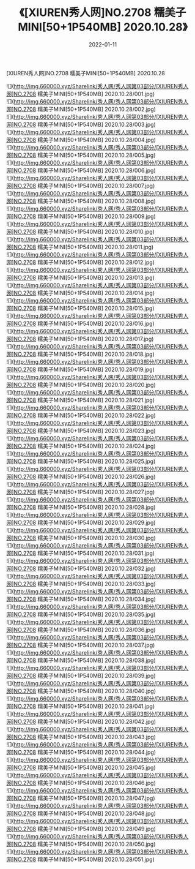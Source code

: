﻿---
layout: post
title:  《[XIUREN秀人网]NO.2708 糯美子MINI[50+1P540MB] 2020.10.28》
date:   2022-01-11
img: http://img.660000.xyz/Sharelink/秀人网/秀人网第03部分/[XIUREN秀人网]NO.2708 糯美子MINI[50+1P540MB] 2020.10.28/000.jpg
categories: [美女, 清纯, 唯美]
---

[XIUREN秀人网]NO.2708 糯美子MINI[50+1P540MB] 2020.10.28

 ![](http://img.660000.xyz/Sharelink/秀人网/秀人网第03部分/[XIUREN秀人网]NO.2708 糯美子MINI[50+1P540MB] 2020.10.28/001.jpg) <br>![](http://img.660000.xyz/Sharelink/秀人网/秀人网第03部分/[XIUREN秀人网]NO.2708 糯美子MINI[50+1P540MB] 2020.10.28/002.jpg) <br>![](http://img.660000.xyz/Sharelink/秀人网/秀人网第03部分/[XIUREN秀人网]NO.2708 糯美子MINI[50+1P540MB] 2020.10.28/003.jpg) <br>![](http://img.660000.xyz/Sharelink/秀人网/秀人网第03部分/[XIUREN秀人网]NO.2708 糯美子MINI[50+1P540MB] 2020.10.28/004.jpg) <br>![](http://img.660000.xyz/Sharelink/秀人网/秀人网第03部分/[XIUREN秀人网]NO.2708 糯美子MINI[50+1P540MB] 2020.10.28/005.jpg) <br>![](http://img.660000.xyz/Sharelink/秀人网/秀人网第03部分/[XIUREN秀人网]NO.2708 糯美子MINI[50+1P540MB] 2020.10.28/006.jpg) <br>![](http://img.660000.xyz/Sharelink/秀人网/秀人网第03部分/[XIUREN秀人网]NO.2708 糯美子MINI[50+1P540MB] 2020.10.28/007.jpg) <br>![](http://img.660000.xyz/Sharelink/秀人网/秀人网第03部分/[XIUREN秀人网]NO.2708 糯美子MINI[50+1P540MB] 2020.10.28/008.jpg) <br>![](http://img.660000.xyz/Sharelink/秀人网/秀人网第03部分/[XIUREN秀人网]NO.2708 糯美子MINI[50+1P540MB] 2020.10.28/009.jpg) <br>![](http://img.660000.xyz/Sharelink/秀人网/秀人网第03部分/[XIUREN秀人网]NO.2708 糯美子MINI[50+1P540MB] 2020.10.28/010.jpg) <br>![](http://img.660000.xyz/Sharelink/秀人网/秀人网第03部分/[XIUREN秀人网]NO.2708 糯美子MINI[50+1P540MB] 2020.10.28/011.jpg) <br>![](http://img.660000.xyz/Sharelink/秀人网/秀人网第03部分/[XIUREN秀人网]NO.2708 糯美子MINI[50+1P540MB] 2020.10.28/012.jpg) <br>![](http://img.660000.xyz/Sharelink/秀人网/秀人网第03部分/[XIUREN秀人网]NO.2708 糯美子MINI[50+1P540MB] 2020.10.28/013.jpg) <br>![](http://img.660000.xyz/Sharelink/秀人网/秀人网第03部分/[XIUREN秀人网]NO.2708 糯美子MINI[50+1P540MB] 2020.10.28/014.jpg) <br>![](http://img.660000.xyz/Sharelink/秀人网/秀人网第03部分/[XIUREN秀人网]NO.2708 糯美子MINI[50+1P540MB] 2020.10.28/015.jpg) <br>![](http://img.660000.xyz/Sharelink/秀人网/秀人网第03部分/[XIUREN秀人网]NO.2708 糯美子MINI[50+1P540MB] 2020.10.28/016.jpg) <br>![](http://img.660000.xyz/Sharelink/秀人网/秀人网第03部分/[XIUREN秀人网]NO.2708 糯美子MINI[50+1P540MB] 2020.10.28/017.jpg) <br>![](http://img.660000.xyz/Sharelink/秀人网/秀人网第03部分/[XIUREN秀人网]NO.2708 糯美子MINI[50+1P540MB] 2020.10.28/018.jpg) <br>![](http://img.660000.xyz/Sharelink/秀人网/秀人网第03部分/[XIUREN秀人网]NO.2708 糯美子MINI[50+1P540MB] 2020.10.28/019.jpg) <br>![](http://img.660000.xyz/Sharelink/秀人网/秀人网第03部分/[XIUREN秀人网]NO.2708 糯美子MINI[50+1P540MB] 2020.10.28/020.jpg) <br>![](http://img.660000.xyz/Sharelink/秀人网/秀人网第03部分/[XIUREN秀人网]NO.2708 糯美子MINI[50+1P540MB] 2020.10.28/021.jpg) <br>![](http://img.660000.xyz/Sharelink/秀人网/秀人网第03部分/[XIUREN秀人网]NO.2708 糯美子MINI[50+1P540MB] 2020.10.28/022.jpg) <br>![](http://img.660000.xyz/Sharelink/秀人网/秀人网第03部分/[XIUREN秀人网]NO.2708 糯美子MINI[50+1P540MB] 2020.10.28/023.jpg) <br>![](http://img.660000.xyz/Sharelink/秀人网/秀人网第03部分/[XIUREN秀人网]NO.2708 糯美子MINI[50+1P540MB] 2020.10.28/024.jpg) <br>![](http://img.660000.xyz/Sharelink/秀人网/秀人网第03部分/[XIUREN秀人网]NO.2708 糯美子MINI[50+1P540MB] 2020.10.28/025.jpg) <br>![](http://img.660000.xyz/Sharelink/秀人网/秀人网第03部分/[XIUREN秀人网]NO.2708 糯美子MINI[50+1P540MB] 2020.10.28/026.jpg) <br>![](http://img.660000.xyz/Sharelink/秀人网/秀人网第03部分/[XIUREN秀人网]NO.2708 糯美子MINI[50+1P540MB] 2020.10.28/027.jpg) <br>![](http://img.660000.xyz/Sharelink/秀人网/秀人网第03部分/[XIUREN秀人网]NO.2708 糯美子MINI[50+1P540MB] 2020.10.28/028.jpg) <br>![](http://img.660000.xyz/Sharelink/秀人网/秀人网第03部分/[XIUREN秀人网]NO.2708 糯美子MINI[50+1P540MB] 2020.10.28/029.jpg) <br>![](http://img.660000.xyz/Sharelink/秀人网/秀人网第03部分/[XIUREN秀人网]NO.2708 糯美子MINI[50+1P540MB] 2020.10.28/030.jpg) <br>![](http://img.660000.xyz/Sharelink/秀人网/秀人网第03部分/[XIUREN秀人网]NO.2708 糯美子MINI[50+1P540MB] 2020.10.28/031.jpg) <br>![](http://img.660000.xyz/Sharelink/秀人网/秀人网第03部分/[XIUREN秀人网]NO.2708 糯美子MINI[50+1P540MB] 2020.10.28/032.jpg) <br>![](http://img.660000.xyz/Sharelink/秀人网/秀人网第03部分/[XIUREN秀人网]NO.2708 糯美子MINI[50+1P540MB] 2020.10.28/033.jpg) <br>![](http://img.660000.xyz/Sharelink/秀人网/秀人网第03部分/[XIUREN秀人网]NO.2708 糯美子MINI[50+1P540MB] 2020.10.28/034.jpg) <br>![](http://img.660000.xyz/Sharelink/秀人网/秀人网第03部分/[XIUREN秀人网]NO.2708 糯美子MINI[50+1P540MB] 2020.10.28/035.jpg) <br>![](http://img.660000.xyz/Sharelink/秀人网/秀人网第03部分/[XIUREN秀人网]NO.2708 糯美子MINI[50+1P540MB] 2020.10.28/036.jpg) <br>![](http://img.660000.xyz/Sharelink/秀人网/秀人网第03部分/[XIUREN秀人网]NO.2708 糯美子MINI[50+1P540MB] 2020.10.28/037.jpg) <br>![](http://img.660000.xyz/Sharelink/秀人网/秀人网第03部分/[XIUREN秀人网]NO.2708 糯美子MINI[50+1P540MB] 2020.10.28/038.jpg) <br>![](http://img.660000.xyz/Sharelink/秀人网/秀人网第03部分/[XIUREN秀人网]NO.2708 糯美子MINI[50+1P540MB] 2020.10.28/039.jpg) <br>![](http://img.660000.xyz/Sharelink/秀人网/秀人网第03部分/[XIUREN秀人网]NO.2708 糯美子MINI[50+1P540MB] 2020.10.28/040.jpg) <br>![](http://img.660000.xyz/Sharelink/秀人网/秀人网第03部分/[XIUREN秀人网]NO.2708 糯美子MINI[50+1P540MB] 2020.10.28/041.jpg) <br>![](http://img.660000.xyz/Sharelink/秀人网/秀人网第03部分/[XIUREN秀人网]NO.2708 糯美子MINI[50+1P540MB] 2020.10.28/042.jpg) <br>![](http://img.660000.xyz/Sharelink/秀人网/秀人网第03部分/[XIUREN秀人网]NO.2708 糯美子MINI[50+1P540MB] 2020.10.28/043.jpg) <br>![](http://img.660000.xyz/Sharelink/秀人网/秀人网第03部分/[XIUREN秀人网]NO.2708 糯美子MINI[50+1P540MB] 2020.10.28/044.jpg) <br>![](http://img.660000.xyz/Sharelink/秀人网/秀人网第03部分/[XIUREN秀人网]NO.2708 糯美子MINI[50+1P540MB] 2020.10.28/045.jpg) <br>![](http://img.660000.xyz/Sharelink/秀人网/秀人网第03部分/[XIUREN秀人网]NO.2708 糯美子MINI[50+1P540MB] 2020.10.28/046.jpg) <br>![](http://img.660000.xyz/Sharelink/秀人网/秀人网第03部分/[XIUREN秀人网]NO.2708 糯美子MINI[50+1P540MB] 2020.10.28/047.jpg) <br>![](http://img.660000.xyz/Sharelink/秀人网/秀人网第03部分/[XIUREN秀人网]NO.2708 糯美子MINI[50+1P540MB] 2020.10.28/048.jpg) <br>![](http://img.660000.xyz/Sharelink/秀人网/秀人网第03部分/[XIUREN秀人网]NO.2708 糯美子MINI[50+1P540MB] 2020.10.28/049.jpg) <br>![](http://img.660000.xyz/Sharelink/秀人网/秀人网第03部分/[XIUREN秀人网]NO.2708 糯美子MINI[50+1P540MB] 2020.10.28/050.jpg) <br>![](http://img.660000.xyz/Sharelink/秀人网/秀人网第03部分/[XIUREN秀人网]NO.2708 糯美子MINI[50+1P540MB] 2020.10.28/051.jpg) <br>